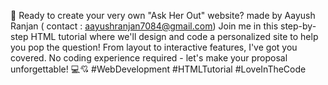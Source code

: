 🚀 Ready to create your very own "Ask Her Out" website?
made by Aayush Ranjan ( contact : aayushranjan7084@gmail.com)
Join me in this step-by-step HTML tutorial where we'll design and code a personalized site to help you pop the question!
From layout to interactive features, I've got you covered.
No coding experience required - let's make your proposal unforgettable! 💻💘 #WebDevelopment #HTMLTutorial #LoveInTheCode
